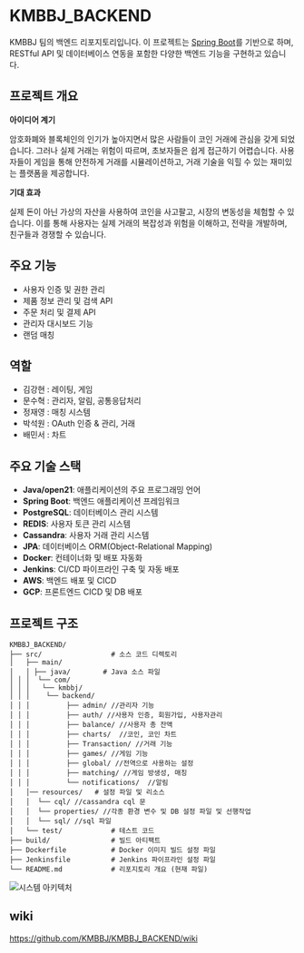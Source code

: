 # KMBBJ_BACKEND

KMBBJ 팀의 백엔드 리포지토리입니다. 이 프로젝트는 [Spring Boot](https://spring.io/projects/spring-boot)를 기반으로 하며, RESTful API 및 데이터베이스 연동을 포함한 다양한 백엔드 기능을 구현하고 있습니다.

## 프로젝트 개요

**아이디어 계기**

암호화폐와 블록체인의 인기가 높아지면서 많은 사람들이 코인 거래에 관심을 갖게 되었습니다. 그러나 실제 거래는 위험이 따르며, 초보자들은 쉽게 접근하기 어렵습니다. 사용자들이 게임을 통해 안전하게 거래를 시뮬레이션하고, 거래 기술을 익힐 수 있는 재미있는 플랫폼을 제공합니다.

**기대 효과**

실제 돈이 아닌 가상의 자산을 사용하여 코인을 사고팔고, 시장의 변동성을 체험할 수 있습니다. 이를 통해 사용자는 실제 거래의 복잡성과 위험을 이해하고, 전략을 개발하며, 친구들과 경쟁할 수 있습니다.


## 주요 기능
- 사용자 인증 및 권한 관리
- 제품 정보 관리 및 검색 API
- 주문 처리 및 결제 API
- 관리자 대시보드 기능
- 랜덤 매칭

## 역할
- 김강현 : 레이팅, 게임
- 문수혁 : 관리자, 알림, 공통응답처리
- 정재영 : 매칭 시스템
- 박석원 : OAuth 인증 & 관리, 거래
- 배민서 : 차트

## 주요 기술 스택

- **Java/open21**: 애플리케이션의 주요 프로그래밍 언어
- **Spring Boot**: 백엔드 애플리케이션 프레임워크
- **PostgreSQL**: 데이터베이스 관리 시스템
- **REDIS**: 사용자 토큰 관리 시스템
- **Cassandra**: 사용자 거래 관리 시스템
- **JPA**: 데이터베이스 ORM(Object-Relational Mapping)
- **Docker**: 컨테이너화 및 배포 자동화
- **Jenkins**: CI/CD 파이프라인 구축 및 자동 배포
- **AWS**: 백엔드 배포 및 CICD
- **GCP**: 프론트엔드 CICD 및 DB 배포

## 프로젝트 구조

```plaintext
KMBBJ_BACKEND/
├── src/                 # 소스 코드 디렉토리
│   ├── main/
│   │ ├── java/        # Java 소스 파일
│ │ │  └── com/ 
│ │ │   └── kmbbj/ 
│ │ │    └── backend/ 
│ │ │         ├── admin/ //관리자 기능
│ │ │         ├── auth/ //사용자 인증, 회원가입, 사용자관리
│ │ │         ├── balance/ //사용자 총 잔액
│ │ │         ├── charts/  //코인, 코인 차트
│ │ │         ├── Transaction/ //거래 기능
│ │ │         ├── games/ //게임 기능
│ │ │         ├── global/ //전역으로 사용하는 설정
│ │ │         ├── matching/ //게임 방생성, 매칭
│ │ │         └── notifications/  //알림
│   │── resources/   # 설정 파일 및 리소스
│   │  └── cql/ //cassandra cql 문
│   │  └── properties/ //각종 환경 변수 및 DB 설정 파일 및 선행작업
│   │  └── sql/ //sql 파일
│   └── test/            # 테스트 코드
├── build/               # 빌드 아티팩트
├── Dockerfile           # Docker 이미지 빌드 설정 파일
├── Jenkinsfile          # Jenkins 파이프라인 설정 파일
└── README.md            # 리포지토리 개요 (현재 파일)
```
![시스템 아키텍처](https://github.com/user-attachments/assets/d84be2b4-a545-4c36-b989-dd44d8f50515)

## wiki
https://github.com/KMBBJ/KMBBJ_BACKEND/wiki
